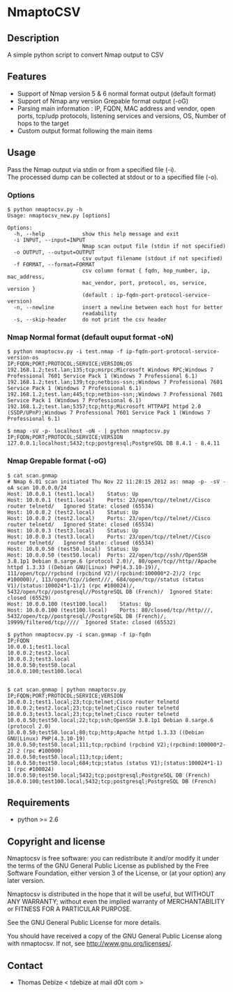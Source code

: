 NmaptoCSV
============

Description
-----------
A simple python script to convert Nmap output to CSV

Features
--------
* Support of Nmap version 5 & 6 normal format output (default format)
* Support of Nmap any version Grepable format output (-oG)
* Parsing main information : IP, FQDN, MAC address and vendor, open ports, tcp/udp protocols, listening services and versions, OS, Number of hops to the target
* Custom output format following the main items

Usage
-----
Pass the Nmap output via stdin or from a specified file (-i).  
The processed dump can be collected at stdout or to a specified file (-o).

### Options
```
$ python nmaptocsv.py -h
Usage: nmaptocsv_new.py [options]

Options:
  -h, --help            show this help message and exit
  -i INPUT, --input=INPUT
                        Nmap scan output file (stdin if not specified)
  -o OUTPUT, --output=OUTPUT
                        csv output filename (stdout if not specified)
  -f FORMAT, --format=FORMAT
                        csv column format { fqdn, hop_number, ip, mac_address,
                        mac_vendor, port, protocol, os, service, version }
                        (default : ip-fqdn-port-protocol-service-version)
  -n, --newline         insert a newline between each host for better
                        readability
  -s, --skip-header     do not print the csv header
```

### Nmap Normal format (default ouput format -oN)
```
$ python nmaptocsv.py -i test.nmap -f ip-fqdn-port-protocol-service-version-os
IP;FQDN;PORT;PROTOCOL;SERVICE;VERSION;OS
192.168.1.2;test.lan;135;tcp;msrpc;Microsoft Windows RPC;Windows 7 Professional 7601 Service Pack 1 (Windows 7 Professional 6.1)
192.168.1.2;test.lan;139;tcp;netbios-ssn;;Windows 7 Professional 7601 Service Pack 1 (Windows 7 Professional 6.1)
192.168.1.2;test.lan;445;tcp;netbios-ssn;;Windows 7 Professional 7601 Service Pack 1 (Windows 7 Professional 6.1)
192.168.1.2;test.lan;5357;tcp;http;Microsoft HTTPAPI httpd 2.0 (SSDP/UPnP);Windows 7 Professional 7601 Service Pack 1 (Windows 7 Professional 6.1)

$ nmap -sV -p- localhost -oN - | python nmaptocsv.py 
IP;FQDN;PORT;PROTOCOL;SERVICE;VERSION
127.0.0.1;localhost;5432;tcp;postgresql;PostgreSQL DB 8.4.1 - 8.4.11
```

### Nmap Grepable format (-oG)
```
$ cat scan.gnmap
# Nmap 6.01 scan initiated Thu Nov 22 11:28:15 2012 as: nmap -p- -sV -oA scan 10.0.0.0/24 
Host: 10.0.0.1 (test1.local)	Status: Up
Host: 10.0.0.1 (test1.local)	Ports: 23/open/tcp//telnet//Cisco router telnetd/	Ignored State: closed (65534)
Host: 10.0.0.2 (test2.local)	Status: Up
Host: 10.0.0.2 (test2.local)	Ports: 23/open/tcp//telnet//Cisco router telnetd/	Ignored State: closed (65534)
Host: 10.0.0.3 (test3.local)	Status: Up
Host: 10.0.0.3 (test3.local)	Ports: 23/open/tcp//telnet//Cisco router telnetd/	Ignored State: closed (65534)
Host: 10.0.0.50 (test50.local)	Status: Up
Host: 10.0.0.50 (test50.local)	Ports: 22/open/tcp//ssh//OpenSSH 3.8.1p1 Debian 8.sarge.6 (protocol 2.0)/, 80/open/tcp//http//Apache httpd 1.3.33 ((Debian GNU|Linux) PHP|4.3.10-19)/, 111/open/tcp//rpcbind (rpcbind V2)/(rpcbind:100000*2-2)/2 (rpc #100000)/, 113/open/tcp//ident///, 684/open/tcp//status (status V1)/(status:100024*1-1)/1 (rpc #100024)/, 5432/open/tcp//postgresql//PostgreSQL DB (French)/	Ignored State: closed (65529)
Host: 10.0.0.100 (test100.local)	Status: Up
Host: 10.0.0.100 (test100.local)	Ports: 80/closed/tcp//http///, 5432/open/tcp//postgresql//PostgreSQL DB (French)/, 19999/filtered/tcp/////	Ignored State: closed (65532)

$ python nmaptocsv.py -i scan.gnmap -f ip-fqdn
IP;FQDN
10.0.0.1;test1.local
10.0.0.2;test2.local
10.0.0.3;test3.local
10.0.0.50;test50.local
10.0.0.100;test100.local


$ cat scan.gnmap | python nmaptocsv.py 
IP;FQDN;PORT;PROTOCOL;SERVICE;VERSION
10.0.0.1;test1.local;23;tcp;telnet;Cisco router telnetd
10.0.0.2;test2.local;23;tcp;telnet;Cisco router telnetd
10.0.0.3;test3.local;23;tcp;telnet;Cisco router telnetd
10.0.0.50;test50.local;22;tcp;ssh;OpenSSH 3.8.1p1 Debian 8.sarge.6 (protocol 2.0)
10.0.0.50;test50.local;80;tcp;http;Apache httpd 1.3.33 ((Debian GNU|Linux) PHP|4.3.10-19)
10.0.0.50;test50.local;111;tcp;rpcbind (rpcbind V2);(rpcbind:100000*2-2) 2 (rpc #100000)
10.0.0.50;test50.local;113;tcp;ident;
10.0.0.50;test50.local;684;tcp;status (status V1);(status:100024*1-1) 1 (rpc #100024)
10.0.0.50;test50.local;5432;tcp;postgresql;PostgreSQL DB (French)
10.0.0.100;test100.local;5432;tcp;postgresql;PostgreSQL DB (French)
```

Requirements
------------
* python >= 2.6


Copyright and license
---------------------
Nmaptocsv is free software: you can redistribute it and/or modify it under the terms of the GNU General Public License as published by the Free Software Foundation, either version 3 of the License, or (at your option) any later version.

Nmaptocsv is distributed in the hope that it will be useful, but WITHOUT ANY WARRANTY; without even the implied warranty of MERCHANTABILITY or FITNESS FOR A PARTICULAR PURPOSE.  

See the GNU General Public License for more details.

You should have received a copy of the GNU General Public License along with nmaptocsv. 
If not, see http://www.gnu.org/licenses/.

Contact
-------
* Thomas Debize < tdebize at mail d0t com >
